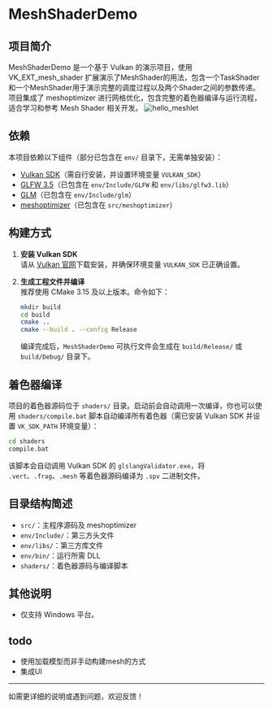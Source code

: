 # MeshShaderDemo
## 项目简介

MeshShaderDemo 是一个基于 Vulkan 的演示项目，使用 VK_EXT_mesh_shader 扩展演示了MeshShader的用法，包含一个TaskShader和一个MeshShader用于演示完整的调度过程以及两个Shader之间的参数传递。项目集成了 meshoptimizer 进行网格优化，包含完整的着色器编译与运行流程，适合学习和参考 Mesh Shader 相关开发。
![hello_meshlet](https://github.com/user-attachments/assets/66cd0264-7ed4-426c-b327-4ce01fc932b7)
## 依赖

本项目依赖以下组件（部分已包含在 `env/` 目录下，无需单独安装）：

- [Vulkan SDK](https://vulkan.lunarg.com/)（需自行安装，并设置环境变量 `VULKAN_SDK`）
- [GLFW 3.5](https://www.glfw.org/)（已包含在 `env/Include/GLFW` 和 `env/libs/glfw3.lib`）
- [GLM](https://github.com/g-truc/glm)（已包含在 `env/Include/glm`）
- [meshoptimizer](https://github.com/zeux/meshoptimizer)（已包含在 `src/meshoptimizer`）


## 构建方式

1. **安装 Vulkan SDK**  
   请从 [Vulkan 官网](https://vulkan.lunarg.com/)下载安装，并确保环境变量 `VULKAN_SDK` 已正确设置。

2. **生成工程文件并编译**  
   推荐使用 CMake 3.15 及以上版本。命令如下：

   ```sh
   mkdir build
   cd build
   cmake ..
   cmake --build . --config Release
   ```

   编译完成后，`MeshShaderDemo` 可执行文件会生成在 `build/Release/` 或 `build/Debug/` 目录下。

## 着色器编译

项目的着色器源码位于 `shaders/` 目录。启动前会自动调用一次编译，你也可以使用 `shaders/compile.bat` 脚本自动编译所有着色器（需已安装 Vulkan SDK 并设置 `VK_SDK_PATH` 环境变量）：

```sh
cd shaders
compile.bat
```

该脚本会自动调用 Vulkan SDK 的 `glslangValidator.exe`，将 `.vert`、`.frag`、`.mesh` 等着色器源码编译为 `.spv` 二进制文件。

## 目录结构简述

- `src/`：主程序源码及 meshoptimizer
- `env/Include/`：第三方头文件
- `env/libs/`：第三方库文件
- `env/bin/`：运行所需 DLL
- `shaders/`：着色器源码与编译脚本

## 其他说明

- 仅支持 Windows 平台。

## todo
- 使用加载模型而非手动构建mesh的方式
- 集成UI
---

如需更详细的说明或遇到问题，欢迎反馈！ 
